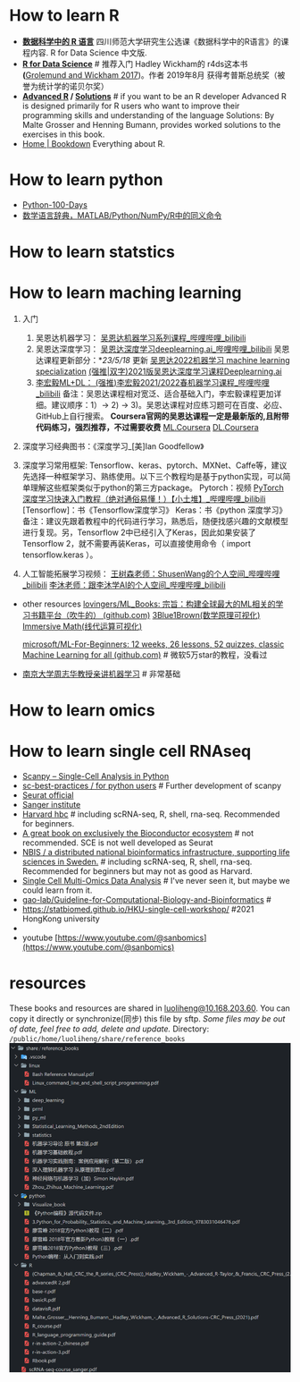 # How to learn R

* **[数据科学中的 R 语言](https://bookdown.org/wangminjie/R4DS/)**
  四川师范大学研究生公选课《数据科学中的R语言》的课程内容. R for Data Science 中文版.
* **[R for Data Science](https://r4ds.had.co.nz/)** # 推荐入门
  Hadley Wickham的 r4ds这本书 **(**[Grolemund and Wickham 2017](https://bookdown.org/wangminjie/R4DS/references.html#ref-Wickham2017))。作者 2019年8月 获得考普斯总统奖（被誉为统计学的诺贝尔奖）
* **[Advanced R](https://adv-r.hadley.nz/) / [Solutions](http://advanced-r-solutions.rbind.io/)**  # if you want to be an R developer
  Advanced R is designed primarily for R users who want to improve their programming skills and understanding of the language
  Solutions: By Malte Grosser and Henning Bumann, provides worked solutions to the exercises in this book.
* [Home | Bookdown](https://bookdown.org/)
  Everything about R.

# How to learn python

* [Python-100-Days](https://github.com/jackfrued/Python-100-Days)
* [数学语言辞典，MATLAB/Python/NumPy/R中的同义命令](https://mathesaurus.sourceforge.net/)

# How to learn statstics

# How to learn maching learning

1. 入门

   1. 吴恩达机器学习： [吴恩达机器学习系列课程_哔哩哔哩_bilibili](https://www.bilibili.com/video/BV164411b7dx?spm_id_from=333.999.0.0)
   2. 吴恩达深度学习： [吴恩达深度学习deeplearning.ai_哔哩哔哩_bilibili](https://www.bilibili.com/video/BV1FT4y1E74V?spm_id_from=333.999.0.0&vd_source=4c0518a6bef83f692def7c8a7b84e9ad)
      吴恩达课程更新部分：**23/5/18* 更新
      [吴恩达2022机器学习 machine learning specialization](https://www.bilibili.com/video/BV19B4y1W76i/?spm_id_from=333.337.search-card.all.click&vd_source=fd14c8a48e98e913fe83864fa660e5ce)
      [(强推|双字)2021版吴恩达深度学习课程Deeplearning.ai](https://www.bilibili.com/video/BV12E411a7Xn/?vd_source=fd14c8a48e98e913fe83864fa660e5ce)
   3. [李宏毅ML+DL： (强推)李宏毅2021/2022春机器学习课程_哔哩哔哩_bilibili](https://www.bilibili.com/video/BV1Wv411h7kN?spm_id_from=333.999.0.0&vd_source=4c0518a6bef83f692def7c8a7b84e9ad)
      备注：吴恩达课程相对宽泛、适合基础入门，李宏毅课程更加详细。建议顺序：1）-> 2) -> 3)。吴恩达课程对应练习题可在百度、必应、GitHub上自行搜索。
      **Coursera官网的吴恩达课程一定是最新版的,且附带代码练习，强烈推荐，不过需要收费**
      [ML.Coursera](https://www.coursera.org/specializations/machine-learning-introduction)
      [DL.Coursera](https://www.coursera.org/specializations/deep-learning)
2. 深度学习经典图书：《深度学习_[美]Ian Goodfellow》
3. 深度学习常用框架: Tensorflow、keras、pytorch、MXNet、Caffe等，建议先选择一种框架学习、熟练使用。以下三个教程均是基于python实现，可以简单理解这些框架类似于python的第三方package。
   Pytorch：视频
   [PyTorch深度学习快速入门教程（绝对通俗易懂！）【小土堆】_哔哩哔哩_bilibili](https://www.bilibili.com/video/BV1hE411t7RN?spm_id_from=333.1007.top_right_bar_window_custom_collection.content.click&vd_source=4c0518a6bef83f692def7c8a7b84e9ad)
   [Tensorflow]：书《Tensorflow深度学习》
   Keras：书《python 深度学习》
   备注：建议先跟着教程中的代码进行学习，熟悉后，随便找感兴趣的文献模型进行复现。另，Tensorflow 2中已经引入了Keras，因此如果安装了Tensorflow 2，就不需要再装Keras，可以直接使用命令（ import tensorflow.keras ）。
4. 人工智能拓展学习视频：
   [王树森老师：ShusenWang的个人空间_哔哩哔哩_bilibili](https://space.bilibili.com/1369507485/video?tid=0&page=1&keyword=&order=pubdate)
   [李沐老师：跟李沐学AI的个人空间_哔哩哔哩_bilibili](https://space.bilibili.com/1567748478/video)

- other resources
  [lovingers/ML_Books: 宗旨：构建全球最大的ML相关的学习书籍平台（吹牛的） (github.com)](https://github.com/lovingers/ML_Books)
  [3Blue1Brown(数学原理可视化)](https://www.3blue1brown.com/#lessons)
  [Immersive Math(线代运算可视化)](http://immersivemath.com/ila/index.html)

  [microsoft/ML-For-Beginners: 12 weeks, 26 lessons, 52 quizzes, classic Machine Learning for all (github.com)](https://github.com/microsoft/ML-For-Beginners) # 微软5万star的教程，没看过
- [南京大学周志华教授亲讲机器学习](https://www.bilibili.com/video/BV1R44y1o749/?spm_id_from=333.337.search-card.all.click) # 非常基础

# How to learn omics

# How to learn single cell RNAseq

- [Scanpy – Single-Cell Analysis in Python](https://scanpy.readthedocs.io/en/stable/index.html)
- [sc-best-practices / for python users](https://www.sc-best-practices.org/) # Further development of scanpy
- [Seurat official](https://satijalab.org/seurat/)
- [Sanger institute](https://www.singlecellcourse.org/)
- [Harvard hbc](https://github.com/hbctraining) # including scRNA-seq, R, shell, rna-seq. Recommended for beginners.
- [A great book on exclusively the Bioconductor ecosystem](https://bioconductor.org/books/release/OSCA/) # not recommended. SCE is not well developed as Seurat
- [NBIS / a distributed national bioinformatics infrastructure, supporting life sciences in Sweden.](https://nbisweden.github.io/workshop-scRNAseq/exercises.html) # including scRNA-seq, R, shell, rna-seq. Recommended for beginners but may not as good as Harvard.
- [Single Cell Multi-Omics Data Analysis](https://bookdown.org/ytliu13207/SingleCellMultiOmicsDataAnalysis/) # I've never seen it, but maybe we could learn from it.
- [gao-lab/Guideline-for-Computational-Biology-and-Bioinformatics](https://github.com/gao-lab/Guideline-for-Computational-Biology-and-Bioinformatics) #
- https://statbiomed.github.io/HKU-single-cell-workshop/  #2021 HongKong university
- 
- youtube
  [https://www.youtube.com/@sanbomics](https://www.youtube.com/@sanbomics)

# resources

These books and resources are shared in luoliheng@10.168.203.60.
You can copy it directly or synchronize(同步) this file by sftp.
*Some files may be out of date, feel free to add, delete and update.*
Directory: `/public/home/luoliheng/share/reference_books`
![1684996933465](image/how_to_learn_bioinfo/1684996933465.png)
